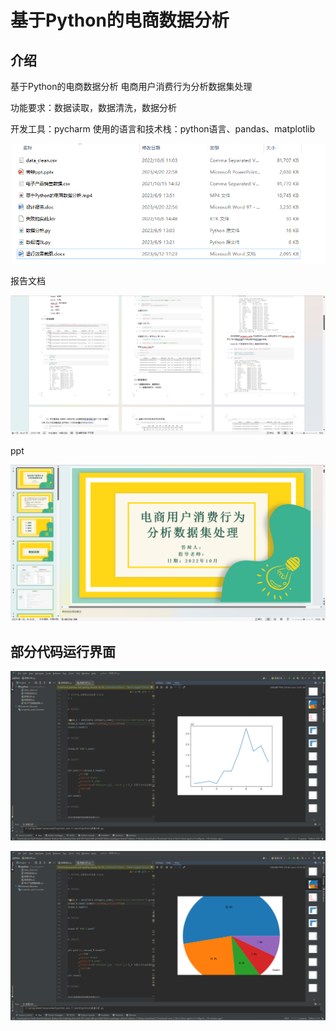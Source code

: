 # 基于Python的电商数据分析

## 介绍
基于Python的电商数据分析  电商用户消费行为分析数据集处理

功能要求：数据读取，数据清洗，数据分析

开发工具：pycharm
使用的语言和技术栈：python语言、pandas、matplotlib

![img_4.png](imgs/img_4.png)

报告文档

![img.png](imgs/img.png)

ppt

![img_1.png](imgs/img_1.png)

## 部分代码运行界面

![img_2.png](imgs/img_2.png)

![img_3.png](imgs/img_3.png)


